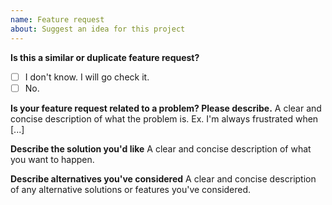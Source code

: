 ```yaml
---
name: Feature request
about: Suggest an idea for this project
---
```


**Is this a similar or duplicate feature request?**
- [ ] I don't know. I will go check it.
- [ ] No.

**Is your feature request related to a problem? Please describe.**
A clear and concise description of what the problem is. Ex. I'm always frustrated when [...]

**Describe the solution you'd like**
A clear and concise description of what you want to happen.

**Describe alternatives you've considered**
A clear and concise description of any alternative solutions or features you've considered.
